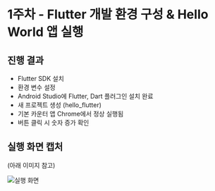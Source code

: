 
# 1주차 - Flutter 개발 환경 구성 & Hello World 앱 실행

## 진행 결과

- Flutter SDK 설치   
- 환경 변수 설정  
- Android Studio에 Flutter, Dart 플러그인 설치 완료  
- 새 프로젝트 생성 (hello_flutter)  
- 기본 카운터 앱 Chrome에서 정상 실행됨  
- 버튼 클릭 시 숫자 증가 확인

## 실행 화면 캡처  
(아래 이미지 참고)

![실행 화면](문19.JPG)
